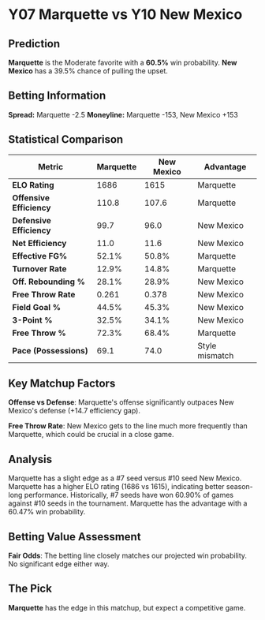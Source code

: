 # Y07 Marquette vs Y10 New Mexico

## Prediction
**Marquette** is the Moderate favorite with a **60.5%** win probability.
**New Mexico** has a 39.5% chance of pulling the upset.

## Betting Information
**Spread:** Marquette -2.5
**Moneyline:** Marquette -153, New Mexico +153

## Statistical Comparison

| Metric | Marquette | New Mexico | Advantage |
|--------|-----------------|-----------------|----------|
| **ELO Rating** | 1686 | 1615 | Marquette |
| **Offensive Efficiency** | 110.8 | 107.6 | Marquette |
| **Defensive Efficiency** | 99.7 | 96.0 | New Mexico |
| **Net Efficiency** | 11.0 | 11.6 | New Mexico |
| **Effective FG%** | 52.1% | 50.8% | Marquette |
| **Turnover Rate** | 12.9% | 14.8% | Marquette |
| **Off. Rebounding %** | 28.1% | 28.9% | New Mexico |
| **Free Throw Rate** | 0.261 | 0.378 | New Mexico |
| **Field Goal %** | 44.5% | 45.3% | New Mexico |
| **3-Point %** | 32.5% | 34.1% | New Mexico |
| **Free Throw %** | 72.3% | 68.4% | Marquette |
| **Pace (Possessions)** | 69.1 | 74.0 | Style mismatch |

## Key Matchup Factors

**Offense vs Defense**: Marquette's offense significantly outpaces New Mexico's defense (+14.7 efficiency gap).

**Free Throw Rate**: New Mexico gets to the line much more frequently than Marquette, which could be crucial in a close game.

## Analysis

Marquette has a slight edge as a #7 seed versus #10 seed New Mexico. Marquette has a higher ELO rating (1686 vs 1615), indicating better season-long performance. Historically, #7 seeds have won 60.90% of games against #10 seeds in the tournament. Marquette has the advantage with a 60.47% win probability.

## Betting Value Assessment

**Fair Odds**: The betting line closely matches our projected win probability. No significant edge either way.

## The Pick

**Marquette** has the edge in this matchup, but expect a competitive game.

